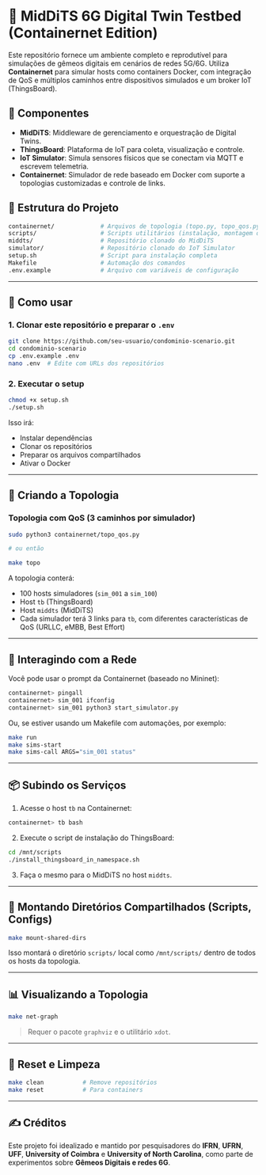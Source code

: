 # 🧪 MidDiTS 6G Digital Twin Testbed (Containernet Edition)

Este repositório fornece um ambiente completo e reprodutível para simulações de gêmeos digitais em cenários de redes 5G/6G. Utiliza **Containernet** para simular hosts como containers Docker, com integração de QoS e múltiplos caminhos entre dispositivos simulados e um broker IoT (ThingsBoard).

## 🔧 Componentes

- **MidDiTS**: Middleware de gerenciamento e orquestração de Digital Twins.
- **ThingsBoard**: Plataforma de IoT para coleta, visualização e controle.
- **IoT Simulator**: Simula sensores físicos que se conectam via MQTT e escrevem telemetria.
- **Containernet**: Simulador de rede baseado em Docker com suporte a topologias customizadas e controle de links.

## 📁 Estrutura do Projeto

```bash
containernet/             # Arquivos de topologia (topo.py, topo_qos.py, draw_topology.py)
scripts/                  # Scripts utilitários (instalação, montagem de volumes, etc.)
middts/                   # Repositório clonado do MidDiTS
simulator/                # Repositório clonado do IoT Simulator
setup.sh                  # Script para instalação completa
Makefile                  # Automação dos comandos
.env.example              # Arquivo com variáveis de configuração
```

---

## 🚀 Como usar

### 1. Clonar este repositório e preparar o `.env`

```bash
git clone https://github.com/seu-usuario/condominio-scenario.git
cd condominio-scenario
cp .env.example .env
nano .env  # Edite com URLs dos repositórios
```

### 2. Executar o setup

```bash
chmod +x setup.sh
./setup.sh
```

Isso irá:
- Instalar dependências
- Clonar os repositórios
- Preparar os arquivos compartilhados
- Ativar o Docker

---

## 🧱 Criando a Topologia

### Topologia com QoS (3 caminhos por simulador)

```bash
sudo python3 containernet/topo_qos.py

# ou então

make topo
```

A topologia conterá:
- 100 hosts simuladores (`sim_001` a `sim_100`)
- Host `tb` (ThingsBoard)
- Host `middts` (MidDiTS)
- Cada simulador terá 3 links para `tb`, com diferentes características de QoS (URLLC, eMBB, Best Effort)

---

## 🧠 Interagindo com a Rede

Você pode usar o prompt da Containernet (baseado no Mininet):

```bash
containernet> pingall
containernet> sim_001 ifconfig
containernet> sim_001 python3 start_simulator.py
```

Ou, se estiver usando um Makefile com automações, por exemplo:

```bash
make run
make sims-start
make sims-call ARGS="sim_001 status"
```

---

## 📦 Subindo os Serviços

1. Acesse o host `tb` na Containernet:
```bash
containernet> tb bash
```

2. Execute o script de instalação do ThingsBoard:
```bash
cd /mnt/scripts
./install_thingsboard_in_namespace.sh
```

3. Faça o mesmo para o MidDiTS no host `middts`.

---

## 🔗 Montando Diretórios Compartilhados (Scripts, Configs)

```bash
make mount-shared-dirs
```

Isso montará o diretório `scripts/` local como `/mnt/scripts/` dentro de todos os hosts da topologia.

---

## 📊 Visualizando a Topologia

```bash
make net-graph
```

> Requer o pacote `graphviz` e o utilitário `xdot`.

---

## 🧹 Reset e Limpeza

```bash
make clean           # Remove repositórios
make reset           # Para containers
```

---

## ✍️ Créditos

Este projeto foi idealizado e mantido por pesquisadores do **IFRN**, **UFRN**, **UFF**, **University of Coimbra** e **University of North Carolina**, como parte de experimentos sobre **Gêmeos Digitais e redes 6G**.

